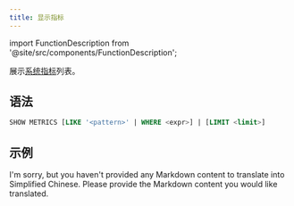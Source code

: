 ```yaml
---
title: 显示指标
---
```

import FunctionDescription from '@site/src/components/FunctionDescription';

<FunctionDescription description="引入或更新版本：v1.2.190"/>

展示[系统指标](../../00-sql-reference/20-system-tables/system-metrics.md)列表。

## 语法

```sql
SHOW METRICS [LIKE '<pattern>' | WHERE <expr>] | [LIMIT <limit>]
```

## 示例



I'm sorry, but you haven't provided any Markdown content to translate into Simplified Chinese. Please provide the Markdown content you would like translated.